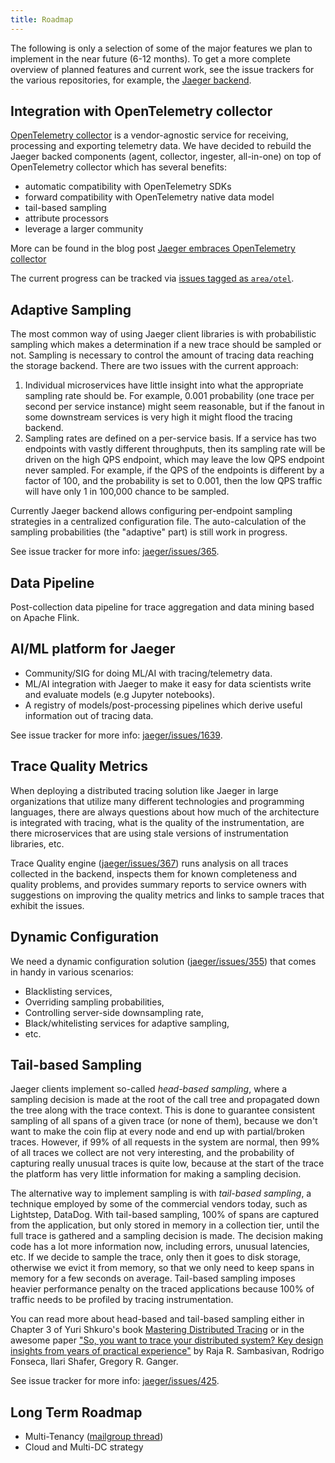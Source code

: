 ```yaml
---
title: Roadmap
---
```


The following is only a selection of some of the major features we plan to implement in the near future (6-12 months). To get a more complete overview of planned features and current work, see the issue trackers for the various repositories, for example, the [Jaeger backend](https://github.com/jaegertracing/jaeger/issues/).

## Integration with OpenTelemetry collector

[OpenTelemetry collector](https://opentelemetry.io/docs/collector/about) is a vendor-agnostic service for receiving, processing and exporting telemetry data. We have decided to rebuild the Jaeger backed components (agent, collector, ingester, all-in-one) on top of OpenTelemetry collector which has several benefits:

* automatic compatibility with OpenTelemetry SDKs
* forward compatibility with OpenTelemetry native data model
* tail-based sampling
* attribute processors
* leverage a larger community

More can be found in the blog post [Jaeger embraces OpenTelemetry collector](https://medium.com/jaegertracing/jaeger-embraces-opentelemetry-collector-90a545cbc24)

The current progress can be tracked via [issues tagged as `area/otel`](https://github.com/jaegertracing/jaeger/issues?q=is%3Aissue+is%3Aopen+label%3Aarea%2Fotel).

## Adaptive Sampling

The most common way of using Jaeger client libraries is with probabilistic sampling which makes a determination
if a new trace should be sampled or not. Sampling is necessary to control the amount of tracing data reaching
the storage backend. There are two issues with the current approach:

  1. Individual microservices have little insight into what the appropriate sampling rate should be.
     For example, 0.001 probability (one trace per second per service instance) might seem reasonable,
     but if the fanout in some downstream services is very high it might flood the tracing backend.
  1. Sampling rates are defined on a per-service basis. If a service has two endpoints with vastly different
     throughputs, then its sampling rate will be driven on the high QPS endpoint, which may leave the low QPS
     endpoint never sampled. For example, if the QPS of the endpoints is different by a factor of 100, and the
     probability is set to 0.001, then the low QPS traffic will have only 1 in 100,000 chance to be sampled.

Currently Jaeger backend allows configuring per-endpoint sampling strategies in a centralized configuration file.
The auto-calculation of the sampling probabilities (the "adaptive" part) is still work in progress.

See issue tracker for more info: [jaeger/issues/365](https://github.com/jaegertracing/jaeger/issues/365).

## Data Pipeline

Post-collection data pipeline for trace aggregation and data mining based on Apache Flink.

## AI/ML platform for Jaeger

* Community/SIG for doing ML/AI with tracing/telemetry data.
* ML/AI integration with Jaeger to make it easy for data scientists write and evaluate models
  (e.g Jupyter notebooks).
* A registry of models/post-processing pipelines which derive useful information out of tracing data.

See issue tracker for more info: [jaeger/issues/1639](https://github.com/jaegertracing/jaeger/issues/1639).

## Trace Quality Metrics

When deploying a distributed tracing solution like Jaeger in large organizations
that utilize many different technologies and programming languages,
there are always questions about how much of the architecture is integrated
with tracing, what is the quality of the instrumentation, are there microservices
that are using stale versions of instrumentation libraries, etc.

Trace Quality engine ([jaeger/issues/367](https://github.com/jaegertracing/jaeger/issues/367))
runs analysis on all traces collected in the backend, inspects them for known completeness
and quality problems, and provides summary reports to service owners with suggestions on
improving the quality metrics and links to sample traces that exhibit the issues.

## Dynamic Configuration

We need a dynamic configuration solution ([jaeger/issues/355](https://github.com/jaegertracing/jaeger/issues/355))
that comes in handy in various scenarios:

  * Blacklisting services,
  * Overriding sampling probabilities,
  * Controlling server-side downsampling rate,
  * Black/whitelisting services for adaptive sampling,
  * etc.

## Tail-based Sampling

Jaeger clients implement so-called _head-based sampling_, where a sampling decision is made at the root of the call tree and propagated down the tree along with the trace context. This is done to guarantee consistent sampling of all spans of a given trace (or none of them), because we don't want to make the coin flip at every node and end up with partial/broken traces. However, if 99% of all requests in the system are normal, then 99% of all traces we collect are not very interesting, and the probability of capturing really unusual traces is quite low, because at the start of the trace the platform has very little information for making a sampling decision.

The alternative way to implement sampling is with _tail-based sampling_, a technique employed by some of the commercial vendors today, such as Lightstep, DataDog. With tail-based sampling, 100% of spans are captured from the application, but only stored in memory in a collection tier, until the full trace is gathered and a sampling decision is made. The decision making code has a lot more information now, including errors, unusual latencies, etc. If we decide to sample the trace, only then it goes to disk storage, otherwise we evict it from memory, so that we only need to keep spans in memory for a few seconds on average. Tail-based sampling imposes heavier performance penalty on the traced applications because 100% of traffic needs to be profiled by tracing instrumentation.

You can read more about head-based and tail-based sampling either in Chapter 3 of Yuri Shkuro's book [Mastering Distributed Tracing](https://www.shkuro.com/books/2019-mastering-distributed-tracing/) or in the awesome paper ["So, you want to trace your distributed system? Key design insights from years of practical experience"](http://www.pdl.cmu.edu/PDL-FTP/SelfStar/CMU-PDL-14-102.pdf) by Raja R. Sambasivan, Rodrigo Fonseca, Ilari Shafer, Gregory R. Ganger.

See issue tracker for more info: [jaeger/issues/425](https://github.com/jaegertracing/jaeger/issues/425).

## Long Term Roadmap

* Multi-Tenancy ([mailgroup thread](https://groups.google.com/forum/#!topic/jaeger-tracing/PcxftflO4_o))
* Cloud and Multi-DC strategy
